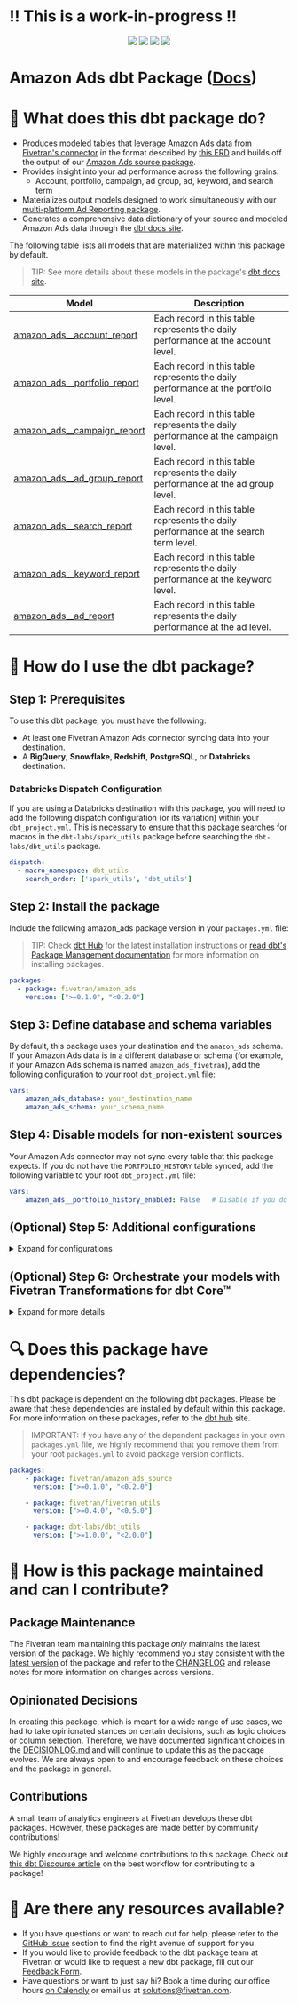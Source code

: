 # ‼️ This is a work-in-progress ‼️

<p align="center">
    <a alt="License"
        href="https://github.com/fivetran/dbt_amazon_ads/blob/main/LICENSE">
        <img src="https://img.shields.io/badge/License-Apache%202.0-blue.svg" /></a>
    <a alt="dbt-core">
        <img src="https://img.shields.io/badge/dbt_Core™_version->=1.3.0_<2.0.0-orange.svg" /></a>
    <a alt="Maintained?">
        <img src="https://img.shields.io/badge/Maintained%3F-yes-green.svg" /></a>
    <a alt="PRs">
        <img src="https://img.shields.io/badge/Contributions-welcome-blueviolet" /></a>
</p>

# Amazon Ads dbt Package ([Docs](https://fivetran.github.io/dbt_amazon_ads/))
# 📣 What does this dbt package do?
- Produces modeled tables that leverage Amazon Ads data from [Fivetran's connector](https://fivetran.com/docs/applications/amazon-ads) in the format described by [this ERD](https://fivetran.com/docs/applications/amazon-ads#schemainformation) and builds off the output of our [Amazon Ads source package](https://github.com/fivetran/dbt_amazon_ads_source).
- Provides insight into your ad performance across the following grains:
  - Account, portfolio, campaign, ad group, ad, keyword, and search term
- Materializes output models designed to work simultaneously with our [multi-platform Ad Reporting package](https://github.com/fivetran/dbt_ad_reporting).
- Generates a comprehensive data dictionary of your source and modeled Amazon Ads data through the [dbt docs site](https://fivetran.github.io/dbt_amazon_ads/).

The following table lists all models that are materialized within this package by default. 
> TIP: See more details about these models in the package's [dbt docs site](https://fivetran.github.io/dbt_amazon_ads/#!/overview?g_v=1&g_e=seeds).

| **Model**                | **Description**                                                                                                                                |
| ------------------------ | ---------------------------------------------------------------------------------------------------------------------------------------------- |
| [amazon_ads__account_report](https://fivetran.github.io/dbt_amazon_ads/#!/model/model.amazon_ads.amazon_ads__account_report)             | Each record in this table represents the daily performance at the account level. |
| [amazon_ads__portfolio_report](https://fivetran.github.io/dbt_amazon_ads/#!/model/model.amazon_ads.amazon_ads__portfolio_report)            | Each record in this table represents the daily performance at the portfolio level. |
| [amazon_ads__campaign_report](https://fivetran.github.io/dbt_amazon_ads/#!/model/model.amazon_ads.amazon_ads__campaign_report)            | Each record in this table represents the daily performance at the campaign level. |
| [amazon_ads__ad_group_report](https://fivetran.github.io/dbt_amazon_ads/#!/model/model.amazon_ads.amazon_ads__ad_group_report)            | Each record in this table represents the daily performance at the ad group level. |
| [amazon_ads__search_report](https://fivetran.github.io/dbt_amazon_ads/#!/model/model.amazon_ads.amazon_ads__search_report)            | Each record in this table represents the daily performance at the search term level. |
| [amazon_ads__keyword_report](https://fivetran.github.io/dbt_amazon_ads/#!/model/model.amazon_ads.amazon_ads__keyword_report)            | Each record in this table represents the daily performance at the keyword level. |
| [amazon_ads__ad_report](https://fivetran.github.io/dbt_amazon_ads/#!/model/model.amazon_ads.amazon_ads__ad_report)            | Each record in this table represents the daily performance at the ad level. 

# 🎯 How do I use the dbt package?
## Step 1: Prerequisites
To use this dbt package, you must have the following:

- At least one Fivetran Amazon Ads connector syncing data into your destination.
- A **BigQuery**, **Snowflake**, **Redshift**, **PostgreSQL**, or **Databricks** destination.

### Databricks Dispatch Configuration
If you are using a Databricks destination with this package, you will need to add the following dispatch configuration (or its variation) within your `dbt_project.yml`. This is necessary to ensure that this package searches for macros in the `dbt-labs/spark_utils` package before searching the `dbt-labs/dbt_utils` package.
```yml
dispatch:
  - macro_namespace: dbt_utils
    search_order: ['spark_utils', 'dbt_utils']
```

## Step 2: Install the package
Include the following amazon_ads package version in your `packages.yml` file:
> TIP: Check [dbt Hub](https://hub.getdbt.com/) for the latest installation instructions or [read dbt's Package Management documentation](https://docs.getdbt.com/docs/package-management) for more information on installing packages.
```yaml
packages:
  - package: fivetran/amazon_ads
    version: [">=0.1.0", "<0.2.0"]
```

## Step 3: Define database and schema variables
By default, this package uses your destination and the `amazon_ads` schema. If your Amazon Ads data is in a different database or schema (for example, if your Amazon Ads schema is named `amazon_ads_fivetran`), add the following configuration to your root `dbt_project.yml` file:

```yml
vars:
    amazon_ads_database: your_destination_name
    amazon_ads_schema: your_schema_name 
```

## Step 4: Disable models for non-existent sources
Your Amazon Ads connector may not sync every table that this package expects. If you do not have the `PORTFOLIO_HISTORY` table synced, add the following variable to your root `dbt_project.yml` file:

```yml
vars:
    amazon_ads__portfolio_history_enabled: False   # Disable if you do not have the portfolio table. Default is True.
```

## (Optional) Step 5: Additional configurations
<details><summary>Expand for configurations</summary>

### Passing Through Additional Metrics
By default, this package will select `clicks`, `impressions`, and `cost` from the source reporting tables to store into the staging models. If you would like to pass through additional metrics to the staging models, add the following configurations to your `dbt_project.yml` file. These variables allow the pass-through fields to be aliased (`alias`) if desired, but not required. Use the following format for declaring the respective pass-through variables:

> **Note** Ensure that you exercised due diligence when adding metrics to these models. The metrics added by default (clicks, impressions, and cost) have been vetted by the Fivetran team maintaining this package for accuracy. There are metrics included within the source reports, for example, metric averages, which may be inaccurately represented at the grain for reports created in this package. You want to ensure whichever metrics you pass through are indeed appropriate to aggregate at the respective reporting levels provided in this package.

```yml
vars:
    amazon_ads__campaign_passthrough_metrics: 
      - name: "new_custom_field"
        alias: "custom_field"
    amazon_ads__ad_group_passthrough_metrics:
      - name: "unique_string_field"
        alias: "field_id"
    amazon_ads__advertised_product_passthrough_metrics: 
      - name: "new_custom_field"
        alias: "custom_field"
      - name: "a_second_field"
    amazon_ads__targeting_keyword_passthrough_metrics:
      - name: "this_field"
    amazon_ads__search_term_ad_keyword_passthrough_metrics:
      - name: "unique_string_field"
        alias: "field_id"
```

### Changing the Build Schema
By default, this package will build the Amazon_ads staging models within a schema titled (<target_schema> + `amazon_ads_source`) in your destination. If this is not where you would like your Amazon Ads staging data to be written, add the following configuration to your root `dbt_project.yml` file:

```yml
models:
    amazon_ads_source:
      +schema: my_new_schema_name # leave blank for just the target_schema
    amazon_ads:
      +schema: my_new_schema_name # leave blank for just the target_schema
```

### Change the source table references
If an individual source table has a different name than the package expects, add the table name as it appears in your destination to the respective variable:

> IMPORTANT: See this project's [`dbt_project.yml`](https://github.com/fivetran/dbt_amazon_ads_source/blob/main/dbt_project.yml) variable declarations to see the expected names.

```yml
vars:
    amazon_ads_<default_source_table_name>_identifier: your_table_name 
```
</details>

## (Optional) Step 6: Orchestrate your models with Fivetran Transformations for dbt Core™    
<details><summary>Expand for more details</summary>

Fivetran offers the ability for you to orchestrate your dbt project through [Fivetran Transformations for dbt Core™](https://fivetran.com/docs/transformations/dbt). Learn how to set up your project for orchestration through Fivetran in our [Transformations for dbt Core setup guides](https://fivetran.com/docs/transformations/dbt#setupguide).

</details>

# 🔍 Does this package have dependencies?
This dbt package is dependent on the following dbt packages. Please be aware that these dependencies are installed by default within this package. For more information on these packages, refer to the [dbt hub](https://hub.getdbt.com/) site.
> IMPORTANT: If you have any of the dependent packages in your own `packages.yml` file, we highly recommend that you remove them from your root `packages.yml` to avoid package version conflicts.
    
```yml
packages:
    - package: fivetran/amazon_ads_source
      version: [">=0.1.0", "<0.2.0"]

    - package: fivetran/fivetran_utils
      version: [">=0.4.0", "<0.5.0"]

    - package: dbt-labs/dbt_utils
      version: [">=1.0.0", "<2.0.0"]
```
# 🙌 How is this package maintained and can I contribute?
## Package Maintenance
The Fivetran team maintaining this package _only_ maintains the latest version of the package. We highly recommend you stay consistent with the [latest version](https://hub.getdbt.com/fivetran/amazon_ads/latest/) of the package and refer to the [CHANGELOG](https://github.com/fivetran/dbt_amazon_ads/blob/main/CHANGELOG.md) and release notes for more information on changes across versions.

## Opinionated Decisions
In creating this package, which is meant for a wide range of use cases, we had to take opinionated stances on certain decisions, such as logic choices or column selection. Therefore, we have documented significant choices in the [DECISIONLOG.md](https://github.com/fivetran/dbt_amazon_ads/blob/main/DECISIONLOG.md) and will continue to update this as the package evolves. We are always open to and encourage feedback on these choices and the package in general.

## Contributions
A small team of analytics engineers at Fivetran develops these dbt packages. However, these packages are made better by community contributions! 

We highly encourage and welcome contributions to this package. Check out [this dbt Discourse article](https://discourse.getdbt.com/t/contributing-to-a-dbt-package/657) on the best workflow for contributing to a package!

# 🏪 Are there any resources available?
- If you have questions or want to reach out for help, please refer to the [GitHub Issue](https://github.com/fivetran/dbt_amazon_ads/issues/new/choose) section to find the right avenue of support for you.
- If you would like to provide feedback to the dbt package team at Fivetran or would like to request a new dbt package, fill out our [Feedback Form](https://www.surveymonkey.com/r/DQ7K7WW).
- Have questions or want to just say hi? Book a time during our office hours [on Calendly](https://calendly.com/fivetran-solutions-team/fivetran-solutions-team-office-hours) or email us at solutions@fivetran.com.
